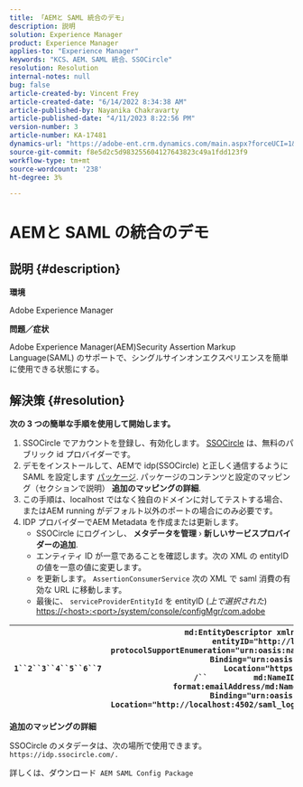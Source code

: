```yaml
---
title: 「AEMと SAML 統合のデモ」
description: 説明
solution: Experience Manager
product: Experience Manager
applies-to: "Experience Manager"
keywords: "KCS、AEM、SAML 統合、SSOCircle"
resolution: Resolution
internal-notes: null
bug: false
article-created-by: Vincent Frey
article-created-date: "6/14/2022 8:34:38 AM"
article-published-by: Nayanika Chakravarty
article-published-date: "4/11/2023 8:22:56 PM"
version-number: 3
article-number: KA-17481
dynamics-url: "https://adobe-ent.crm.dynamics.com/main.aspx?forceUCI=1&pagetype=entityrecord&etn=knowledgearticle&id=ffe764cd-bceb-ec11-bb3d-000d3a5c4292"
source-git-commit: f8e5d2c5d983255604127643823c49a1fdd123f9
workflow-type: tm+mt
source-wordcount: '238'
ht-degree: 3%

---
```


# AEMと SAML の統合のデモ

## 説明 {#description}


<b>環境</b>

Adobe Experience Manager

<b>問題／症状</b>

Adobe Experience Manager(AEM)Security Assertion Markup Language(SAML) のサポートで、シングルサインオンエクスペリエンスを簡単に使用できる状態にする。


## 解決策 {#resolution}


<b>次の 3 つの簡単な手順を使用して開始します。</b>

1. SSOCircle でアカウントを登録し、有効化します。 [SSOCircle](https://www.ssocircle.com/en/) は、無料のパブリック id プロバイダーです。
2. デモをインストールして、AEMで idp(SSOCircle) と正しく通信するように SAML を設定します [パッケージ](https://files.acrobat.com/a/preview/d0017bf5-c35a-483e-80a0-d6bfb0526299). パッケージのコンテンツと設定のマッピング（セクションで説明） <b>追加のマッピングの詳細</b>.
3. この手順は、localhost ではなく独自のドメインに対してテストする場合、またはAEM running がデフォルト以外のポートの場合にのみ必要です。
4. IDP プロバイダーでAEM Metadata を作成または更新します。   
   - SSOCircle にログインし、<b> メタデータを管理</b> › <b>新しいサービスプロバイダーの追加</b>.
   - エンティティ ID が一意であることを確認します。次の XML の entityID の値を一意の値に変更します。
   - を更新します。 `AssertionConsumerService` 次の XML で saml 消費の有効な URL に移動します。
   - 最後に、 `serviceProviderEntityId` を entityID (*上で選択された*)  [https://&lt;host>:&lt;port>/system/console/configMgr/com.adobe](https://%3Chost%3E:%3Cport%3E/system/console/configMgr/com.adobe.granite.auth.saml.SamlAuthenticationHandler "https:// knows host host hont>: /system/console/configMgr/com.adobe.granite.auth.saml.SamlAuthenticationHandler .granite.auth.saml.Handler  knows  host>: .port")



| `1``2``3``4``5``6``7` | `md:EntityDescriptor xmlns:md="urn:oasis:names:tc:SAML:2.0:metadata" entityID="http://localhost:4502/"``  md:SPSSODescriptor protocolSupportEnumeration="urn:oasis:names:tc:SAML:2.0:protocol"``          md:SingleLogoutService Binding="urn:oasis:names:tc:SAML:2.0:bindings:HTTP-POST" Location="https://idp.ssocircle.com/sso/UI/Logout" /``          md:NameIDFormaturn:oasis:names:tc:SAML:1.1:nameid-format:emailAddress/md:NameIDFormat``        md:AssertionConsumerService Binding="urn:oasis:names:tc:SAML:2.0:bindings:HTTP-POST" Location="http://localhost:4502/saml_login" index="1"/``  /md:SPSSODescriptor``/md:EntityDescriptor` |
| --- | --- |


<b>追加のマッピングの詳細</b>

SSOCircle のメタデータは、次の場所で使用できます。`https://idp.ssocircle.com/.`

詳しくは、ダウンロード` AEM SAML Config Package`
